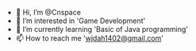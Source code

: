 - 👋 Hi, I’m @Cnspace
- 👀 I’m interested in 'Game Development'
- 🌱 I’m currently learning 'Basic of Java programming'
- 📫 How to reach me 'wjdah1402@gmail.com'

<!---
Cnspace/Cnspace is a ✨ special ✨ repository because its `README.md` (this file) appears on your GitHub profile.
You can click the Preview link to take a look at your changes.
--->
